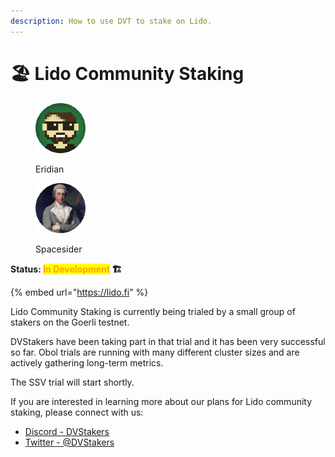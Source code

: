 ```yaml
---
description: How to use DVT to stake on Lido.
---
```


# 🏖 Lido Community Staking

<div>

<figure><img src="https://raw.githubusercontent.com/DVStakers/docs/main/.gitbook/assets/Eridian.png" alt=""><figcaption><p>Eridian</p></figcaption></figure>

 

<figure><img src="../.gitbook/assets/Spacesider.png" alt=""><figcaption><p>Spacesider</p></figcaption></figure>

</div>

**Status: **<mark style="color:orange;">**In Development**</mark>** 🏗️**

{% embed url="https://lido.fi" %}

Lido Community Staking is currently being trialed by a small group of stakers on the Goerli testnet.

DVStakers have been taking part in that trial and it has been very successful so far. Obol trials are running with many different cluster sizes and are actively gathering long-term metrics.

The SSV trial will start shortly.

If you are interested in learning more about our plans for Lido community staking, please connect with us:

* [Discord - DVStakers](https://discord.gg/VbVwqgSdFD)
* [Twitter - @DVStakers](https://twitter.com/DVStakers)
